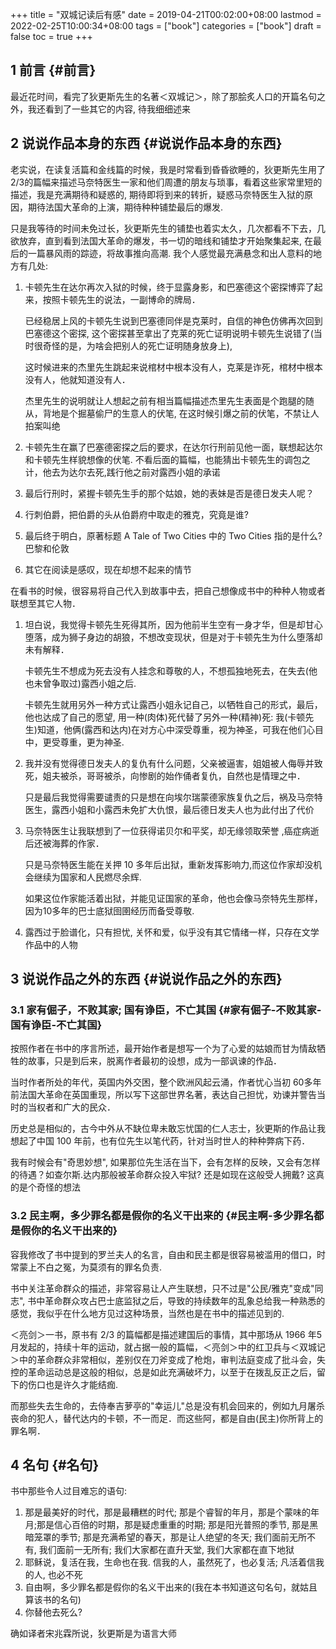+++
title = "双城记读后有感"
date = 2019-04-21T00:02:00+08:00
lastmod = 2022-02-25T10:00:34+08:00
tags = ["book"]
categories = ["book"]
draft = false
toc = true
+++

## <span class="section-num">1</span> 前言 {#前言}

最近花时间，看完了狄更斯先生的名著＜双城记＞，除了那脍炙人口的开篇名句之外，我还看到了一些其它的内容, 待我细细述来


## <span class="section-num">2</span> 说说作品本身的东西 {#说说作品本身的东西}

老实说，在读复活篇和金线篇的时候，我是时常看到昏昏欲睡的，狄更斯先生用了
2/3的篇幅来描述马奈特医生一家和他们周遭的朋友与琐事，看着这些家常里短的描述，我是充满期待和疑惑的,
期待即将到来的转折，疑惑马奈特医生入狱的原因，期待法国大革命的上演，期待种种铺垫最后的爆发.

只是我等待的时间未免过长，狄更斯先生的铺垫也着实太久，几次都看不下去，几欲放弃，直到看到法国大革命的爆发，书一切的暗线和铺垫才开始聚集起来, 在最后的一篇暴风雨的踪迹，将故事推向高潮. 我个人感觉最充满悬念和出人意料的地方有几处:

1.  卡顿先生在达尔再次入狱的时候，终于显露身影，和巴塞德这个密探博弈了起来，按照卡顿先生的说法，一副博命的牌局．

    已经稳居上风的卡顿先生说到巴塞德同伴是克莱时，自信的神色仿佛再次回到巴塞德这个密探, 这个密探甚至拿出了克莱的死亡证明说明卡顿先生说错了(当时很奇怪的是，为啥会把别人的死亡证明随身放身上),

    这时候进来的杰里先生跳起来说棺材中根本没有人，克莱是诈死，棺材中根本没有人，他就知道没有人．

    杰里先生的说明就让人想起之前有相当篇幅描述杰里先生表面是个跑腿的随从，背地是个掘墓偷尸的生意人的伏笔,
    在这时候引爆之前的伏笔，不禁让人拍案叫绝
2.  卡顿先生在赢了巴塞德密探之后的要求，在达尔行刑前见他一面，联想起达尔和卡顿先生样貌想像的伏笔.
    不看后面的篇幅，也能猜出卡顿先生的调包之计，他去为达尔去死,践行他之前对露西小姐的承诺
3.  最后行刑时，紧握卡顿先生手的那个姑娘，她的表妹是否是德日发夫人呢？
4.  行刺伯爵，把伯爵的头从伯爵府中取走的雅克，究竟是谁?
5.  最后终于明白，原著标题 A Tale of Two Cities 中的 Two Cities
    指的是什么? 巴黎和伦敦
6.  其它在阅读是感叹，现在却想不起来的情节

在看书的时候，很容易将自己代入到故事中去，把自己想像成书中的种种人物或者联想至其它人物．

1.  坦白说，我觉得卡顿先生死得其所，因为他前半生空有一身才华，但是却甘心堕落，成为狮子身边的胡狼，不想改变现状，但是对于卡顿先生为什么堕落却未有解释．

    卡顿先生不想成为死去没有人挂念和尊敬的人，不想孤独地死去，在失去(他也未曾争取过)露西小姐之后.

    卡顿先生就用另外一种方式让露西小姐永记自己，以牺牲自己的形式，最后，他也达成了自己的愿望,
    用一种(肉体)死代替了另外一种(精神)死:
    我(卡顿先生)知道，他俩(露西和达内)在对方心中深受尊重，视为神圣，可我在他们心目中，更受尊重，更为神圣.
2.  我并没有觉得德日发夫人的复仇有什么问题，父亲被逼害，姐姐被人侮辱并致死，姐夫被杀，哥哥被杀，向惨剧的始作俑者复仇，自然也是情理之中．

    只是最后我觉得需要谴责的只是想在向埃尔瑞蒙德家族复仇之后，祸及马奈特医生，露西小姐和小露西未免扩大仇恨，最后德日发夫人也为此付出了代价
3.  马奈特医生让我联想到了一位获得诺贝尔和平奖，却无缘领取荣誉 ,癌症病逝后还被海葬的作家．

    只是马奈特医生能在关押 10 多年后出狱，重新发挥影响力,而这位作家却没机会继续为国家和人民燃尽余辉.

    如果这位作家能活着出狱，并能见证国家的革命，他也会像马奈特先生那样，因为10多年的巴士底狱囹圉经历而备受尊敬.
4.  露西过于脸谱化，只有担忧, 关怀和爱，似乎没有其它情绪一样，只存在文学作品中的人物


## <span class="section-num">3</span> 说说作品之外的东西 {#说说作品之外的东西}


### <span class="section-num">3.1</span> 家有倔子，不败其家; 国有诤臣，不亡其国 {#家有倔子-不败其家-国有诤臣-不亡其国}

按照作者在书中的序言所述，最开始作者是想写一个为了心爱的姑娘而甘为情敌牺牲的故事，只是到后来，脱离作者最初的设想，成为一部讽谏的作品．

当时作者所处的年代，英国内外交困，整个欧洲风起云涌，作者忧心当初 60多年前法国大革命在英国重现，所以写下这部世界名著，表达自己担忧，劝谏并警告当时的当权者和广大的民众．

历史总是相似的，古今中外从不缺位卑未敢忘忧国的仁人志士，狄更斯的作品让我想起了中国 100
年前，也有位先生以笔代药，针对当时世人的种种弊病下药．

我有时候会有"奇思妙想", 如果那位先生活在当下，会有怎样的反映，又会有怎样的待遇？如查尔斯.达内那般被革命群众投入牢狱?
还是如现在这般受人拥戴? 这真的是个奇怪的想法


### <span class="section-num">3.2</span> 民主啊，多少罪名都是假你的名义干出来的 {#民主啊-多少罪名都是假你的名义干出来的}

容我修改了书中提到的罗兰夫人的名言，自由和民主都是很容易被滥用的借口，时常蒙上不白之冤，为莫须有的罪名负责.

书中关注革命群众的描述，非常容易让人产生联想，只不过是"公民/雅克"变成"同志", 书中革命群众攻占巴士底监狱之后，导致的持续数年的乱象总给我一种熟悉的感觉，我似乎在什么地方见过这种场景，当然也是在书中的描述见到的.

＜亮剑＞一书，原书有 2/3 的篇幅都是描述建国后的事情，其中那场从 1966 年5
月发起的，持续十年的运动，就占据一般的篇幅，＜亮剑＞中的红卫兵与＜双城记＞中的革命群众非常相似，差别仅在刀斧变成了枪炮，审判法庭变成了批斗会，失控的革命运动总是这般的相似，总是如此充满破坏力，以至于在拨乱反正之后，留下的伤口也是许久才能结痂.

而那些失去生命的，去侍奉吉萝亭的"幸运儿"总是没有机会回来的，例如九月屠杀丧命的犯人，替代达内的卡顿，不一而足．而这些阿，都是自由(民主)你所背上的罪名啊．


## <span class="section-num">4</span> 名句 {#名句}

书中那些令人过目难忘的语句:

1.  那是最美好的时代，那是最糟糕的时代;
    那是个睿智的年月，那是个蒙味的年月;那是信心百倍的时期，那是疑虑重重的时期;
    那是阳光普照的季节, 那是黑暗笼罩的季节;
    那是充满希望的春天，那是让人绝望的冬天; 我们面前无所不有,
    我们面前一无所有; 我们大家都在直升天堂, 我们大家都在直下地狱
2.  耶稣说，复活在我，生命也在我. 信我的人，虽然死了，也必复活;
    凡活着信我的人, 也必不死
3.  自由啊，多少罪名都是假你的名义干出来的(我在本书知道这句名句，就姑且算该书的名句)
4.  你替他去死么?

确如译者宋兆霖所说，狄更斯是为语言大师